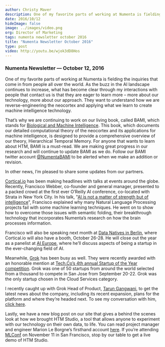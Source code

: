 ```yaml
---
author: Christy Maver
description: One of my favorite parts of working at Numenta is fielding the inquiries that come in from people all over the world. As the buzz in the AI landscape continues to increase, what has become clear through my interactions with people
date: 2016/10/12
hideImage: false
image: ../images/video.png
org: Director of Marketing
tags: numenta newsletter october 2016
title: "Numenta Newsletter October 2016"
type: post
video: http://youtu.be/wjok3dD8Hos
---
```


### Numenta Newsletter &mdash; October 12, 2016

One of my favorite parts of working at Numenta is fielding the inquiries that
come in from people all over the world. As the buzz in the AI landscape
continues to increase, what has become clear through my interactions with people
that contact us is that they are eager to learn more – more about our
technology, more about our approach. They want to understand how we are
reverse-engineering the neocortex and applying what we learn to create machine
intelligence technology.

That’s why we are continuing to work on our living book, called BAMI, which
stands for [Biological and Machine Intelligence][1].  This book, which documents
our detailed computational theory of the neocortex and its applications for
machine intelligence, is designed to provide a comprehensive overview of our
theory, Hierarchical Temporal Memory.  For anyone that wants to learn about HTM,
BAMI is a must-read.  We are making great progress in our research and will
continue to update BAMI as we do.  Follow our BAMI twitter account
[@NumentaBAMI][2] to be alerted when we make an addition or revision.

In other news, I’m pleased to share some updates from our partners.

[Cortical.io][3] has been making headlines with talks at events around the
globe. Recently, Francisco Webber, co-founder and general manager, presented to
a packed crowd at the first ever O’Reilly AI conference, co-located with Strata
in New York City.  In his talk, "[AI is not a matter of strength but of
intelligence][4]", Francisco explained why many Natural Language Processing
projects fail with some machine learning techniques.  He went on to show how to
overcome those issues with semantic folding, their breakthrough technology that
incorporates Numenta’s research on how the brain processes information.

Francisco will also be speaking next month at [Data Natives in Berlin][5], where
Cortical.io will also have a booth, October 26-28.  He will close out the year
as a panelist at [AI Europe][6], where he’ll discuss aspects of being a startup
in the ever-changing field of AI.

Meanwhile, [Grok][7] has been busy as well. They were recently awarded with an
honorable mention at [Tech.Co’s 4th annual Startup of the Year competition][8].
Grok was one of 50 startups from around the world selected from a thousand to
compete in San Jose from September 20-22.  Grok was the only startup chosen in
the Cloud Services category.  

I recently caught up with Grok Head of Product, [Tarun Gangwani][9], to get the
latest news about the company, including its recent expansion, plans for the
platform and where they’re headed next.  To see my conversation with him,
[click here][10].

Lastly, we have a new blog post on our site that gives a behind the scenes look
at how we brought HTM Studio, a tool that allows anyone to experiment with our
technology on their own data, to life.  You can read project manager and
engineer Marion Le Borgne’s firsthand account [here][11].  If you’re attending
[MLConf][12] on November 11 in San Francisco, stop by our table to get a live
demo of HTM Studio.

[1]: /resources/biological-and-machine-intelligence/
[2]: https://twitter.com/NumentaBAMI
[3]: http://www.cortical.io/
[4]: http://conferences.oreilly.com/artificial-intelligence/ai-deep-learning-bots-ny/public/schedule/detail/54105
[5]: http://www.cortical.io/company/events/data-natives.html
[6]: http://www.cortical.io/company/events/ai-europe.html
[7]: http://www.grokstream.com/
[8]: http://tech.co/2016-startup-competition-finalists-2016-09
[9]: mailto:tarun@grokstream.com
[10]: https://www.youtube.com/watch?v=zjS0j7R5V4Y
[11]: /blog/2016/09/23/how-htm-studio-came-to-life/
[12]: http://mlconf.com/events/san-francisco-ca/
